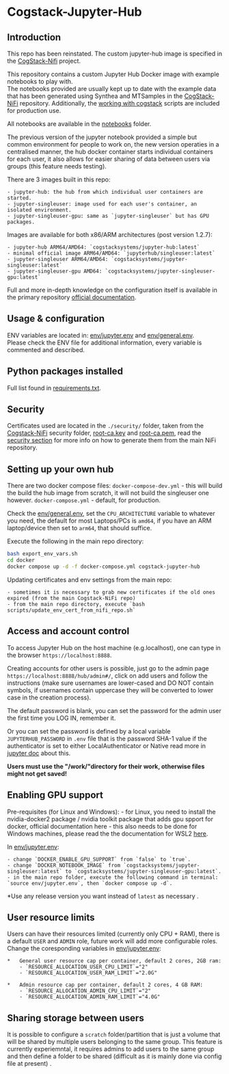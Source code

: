 # Cogstack-Jupyter-Hub

## Introduction

This repo has been reinstated. The custom jupyter-hub image is specified in the [CogStack-Nifi](https://github.com/CogStack/CogStack-NiFi/tree/main/services/jupyter-hub) project.

This repository contains a custom Jupyter Hub Docker image with example notebooks to play with. \
The notebooks provided are usually kept up to date with the example data that has been generated using Synthea and MTSamples in the [CogStack-NiFi](https://github.com/cogstack/cogstack-nifi) repository. Additionally, the [working with cogstack](https://github.com/CogStack/working_with_cogstack) scripts are included for production use.

All notebooks are available in the [notebooks](./notebooks/) folder.

The previous version of the jupyter notebook provided a simple but common environment for people to work on, the new version operaties in a centralised manner, the hub docker container starts individual containers for each user, it also allows for easier sharing of data between users via groups (this feature needs testing).

There are 3 images built in this repo:

    - jupyter-hub: the hub from which individual user containers are started.
    - jupyter-singleuser: image used for each user's container, an isolated environment.
    - jupyter-singleuser-gpu: same as `jupyter-singleuser` but has GPU packages.

Images are available for both x86/ARM architectures (post version 1.2.7):

    - jupyter-hub ARM64/AMD64: `cogstacksystems/jupyter-hub:latest`
    - minimal official image ARM64/AMD64: `jupyterhub/singleuser:latest`
    - jupyter-singleuser ARM64/AMD64: `cogstacksystems/jupyter-singleuser:latest`
    - jupyter-singleuser-gpu AMD64: `cogstacksystems/jupyter-singleuser-gpu:latest`

Full and more in-depth knowledge on the configuration itself is available in the primary repository [official documentation](https://cogstack-nifi.readthedocs.io/en/latest/deploy/services.html#id12).

## Usage & configuration

ENV variables are located in: [env/jupyter.env](./env/jupyter.env) and [env/general.env](./env/general.env).\
Please check the ENV file for additional information, every variable is commented and described.

## Python packages installed

Full list found in [requirements.txt](./requirements.txt).

## Security

Certificates used are located in the `./security/` folder, taken from the [Cogstack-NiFi](https://github.com/CogStack-NiFi) security folder, [root-ca.key](https://raw.githubusercontent.com/CogStack/CogStack-NiFi/refs/heads/main/security/root-ca.key) and [root-ca.pem](https://raw.githubusercontent.com/CogStack/CogStack-NiFi/refs/heads/main/security/root-capem), read the [security section](https://cogstack-nifi.readthedocs.io/en/latest/security.html) for more info on how to generate them from the main NiFi repository.

## Setting up your own hub

There are two docker compose files:
`docker-compose-dev.yml` - this will build the build the hub image from scratch, it will not build the singleuser one however.
`docker-compose.yml` - default, for production.

Check the [env/general.env](./env/general.env), set the `CPU_ARCHITECTURE` variable to whatever you need, the default for most Laptops/PCs is `amd64`, if you have an ARM laptop/device then set to `arm64`, that should suffice.

Execute the following in the main repo directory:

```bash
bash export_env_vars.sh
cd docker
docker compose up -d -f docker-compose.yml cogstack-jupyter-hub
```

Updating certificates and env settings from the main repo:

    - sometimes it is necessary to grab new certificates if the old ones expired (from the main Cogstack-NiFi repo)
    - from the main repo directory, execute `bash scripts/update_env_cert_from_nifi_repo.sh`

## Access and account control

To access Jupyter Hub on the host machine (e.g.localhost), one can type in the browser `https://localhost:8888`.

Creating accounts for other users is possible, just go to the admin page `https://localhost:8888/hub/admin#/`, click on add users and follow the instructions (make sure usernames are lower-cased and DO NOT contain symbols, if usernames contain uppercase they will be converted to lower case in the creation process).

The default password is blank, you can set the password for the admin user the first time you LOG IN, remember it.

Or you can set the password is defined by a local variable `JUPYTERHUB_PASSWORD` in `.env` file that is the password SHA-1 value if the authenticator is set to either LocalAuthenticator or Native read more in [jupyter doc](https://jupyterhub.readthedocs.io/en/stable/api/auth.html?highlight#) about this.

**Users must use the "/work/"directory for their work, otherwise files might not get saved!**

## Enabling GPU support

Pre-requisites (for Linux and Windows): - for Linux, you need to install the nvidia-docker2 package / nvidia toolkit package that adds gpu spport for docker, official documentation here - this also needs to be done for Windows machines, please read the the documentation for WSL2 [here](https://docs.nvidia.com/cuda/wsl-user-guide/index.html).

In [env/jupyter.env](./env/jupyter.env):

    - change `DOCKER_ENABLE_GPU_SUPPORT` from `false` to `true`.
    - change `DOCKER_NOTEBOOK_IMAGE` from `cogstacksystems/jupyter-singleuser:latest` to `cogstacksystems/jupyter-singleuser-gpu:latest`.
    - in the main repo folder, execute the following command in terminal: `source env/jupyter.env`, then `docker compose up -d`.

*Use any release version you want instead of `latest` as necessary .

## User resource limits

Users can have their resources limited (currently only CPU + RAM), there is a default `USER` and `ADMIN` role, future work will add more configurable roles.\
Change the coresponding variables in [env/jupyter.env](./env/jupyter.env):

    *   General user resource cap per container, default 2 cores, 2GB ram:
        - `RESOURCE_ALLOCATION_USER_CPU_LIMIT`="2"
        - `RESOURCE_ALLOCATION_USER_RAM_LIMIT`="2.0G"

    *   Admin resource cap per container, default 2 cores, 4 GB RAM:
        - `RESOURCE_ALLOCATION_ADMIN_CPU_LIMIT`="2"
        - `RESOURCE_ALLOCATION_ADMIN_RAM_LIMIT`="4.0G"

## Sharing storage between users

It is possible to configure a `scratch` folder/partition that is just a volume that will be shared by multiple users belonging to the same group.
This feature is currently experiemntal, it requires admins to add users to the same group and then define a folder to be shared (difficult as it is mainly done via config file at present) .

